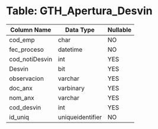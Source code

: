 # Table: GTH_Apertura_Desvin

| Column Name | Data Type | Nullable |
|-------------|-----------|----------|
| cod_emp | char | NO |
| fec_proceso | datetime | NO |
| cod_notiDesvin | int | YES |
| Desvin | bit | YES |
| observacion | varchar | YES |
| doc_anx | varbinary | YES |
| nom_anx | varchar | YES |
| cod_desvin | int | YES |
| id_uniq | uniqueidentifier | NO |
